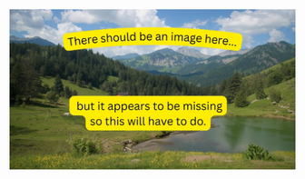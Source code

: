 <picture>
 <source media="(prefers-color-scheme: dark)" srcset="./images/hp-profile.jpg">
 <source media="(prefers-color-scheme: light)" srcset="./images/hp-bright.jpg">
 <img alt="YOUR-ALT-TEXT" src="./images/hp-no-image.jpg">
</picture>
